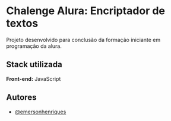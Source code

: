 
# Chalenge Alura: Encriptador de textos

Projeto desenvolvido para conclusão da formação iniciante em programação da alura.




## Stack utilizada

**Front-end:** JavaScript




## Autores

- [@emersonhenriques](https://www.github.com/emersonhenriques)

